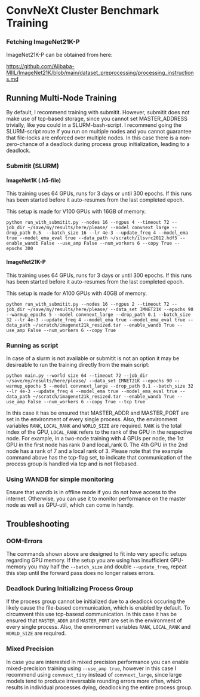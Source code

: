 # ConvNeXt Cluster Benchmark Training

### Fetching ImageNet21K-P
ImageNet21K-P can be obtained from here:

https://github.com/Alibaba-MIIL/ImageNet21K/blob/main/dataset_preprocessing/processing_instructions.md

## Running Multi-Node Training
By default, I recommend training with submitit. However, submitit does not 
make use of tcp-based storage, since you cannot set MASTER_ADDRESS trivially, like you
could in a SLURM-bash-script.
I recommend going the SLURM-script route if you run on multiple nodes and you cannot guarantee that file-locks 
are enforced over multiple nodes.
In this case there is a non-zero-chance of a deadlock during process group initialization, leading to a deadlock.


### Submitit (SLURM)

#### ImageNet1K (.h5-file)
This training uses 64 GPUs, runs for 3 days or until 300 epochs. If this runs has been started before it auto-resumes from 
the last completed epoch.

This setup is made for V100 GPUs with 16GB of memory.
```
python run_with_submitit.py --nodes 16 --ngpus 4 --timeout 72 --job_dir ~/save/my/results/here/please/ --model convnext_large --drop_path 0.5  --batch_size 16 --lr 4e-3 --update_freq 4 --model_ema true --model_ema_eval true --data_path ~/scratch/ilsvrc2012.hdf5 --enable_wandb False --use_amp False --num_workers 6 --copy True --epochs 300
```

#### ImageNet21K-P
This training uses 64 GPUs, runs for 3 days or until 300 epochs. If this runs has been started before it auto-resumes from 
the last completed epoch.

This setup is made for A100 GPUs with 40GB of memory.
```
python run_with_submitit.py --nodes 16 --ngpus 2 --timeout 72 --job_dir ~/save/my/results/here/please/ --data_set IMNET21K --epochs 90 --warmup_epochs 5 --model convnext_large --drop_path 0.1 --batch_size 32 --lr 4e-3 --update_freq 4 --model_ema true --model_ema_eval true --data_path ~/scratch/imagenet21k_resized.tar --enable_wandb True --use_amp False --num_workers 6 --copy True 
```
### Running as script

In case of a slurm is not available or submitit is not an option it may be desireable to run
the training directly from the main script:

```
python main.py --world size 64 --timeout 72 --job_dir ~/save/my/results/here/please/ --data_set IMNET21K --epochs 90 --warmup_epochs 5 --model convnext_large --drop_path 0.1 --batch_size 32 --lr 4e-3 --update_freq 4 --model_ema true --model_ema_eval true --data_path ~/scratch/imagenet21k_resized.tar --enable_wandb True --use_amp False --num_workers 6 --copy True --tcp true
```

In this case it has be ensured that MASTER_ADDR and MASTER_PORT are set in the environment of every single process.
Also, the environment variables `RANK`, `LOCAL_RANK` and `WORLD_SIZE` are required.
`RANK` is the total index of the GPU, `LOCAL_RANK` refers to the rank of the GPU in the respective node.
For example, in a two-node training with 4 GPUs per node, the 1st GPU in the first node has rank 0 and local_rank 0.
The 4th GPU in the 2nd node has a rank of 7 and a local rank of 3.
Please note that the example command above has the tcp-flag set, to indicate that communication of the process group is 
handled via tcp and is not filebased.

### Using WANDB for simple monitoring
Ensure that wandb is in offline mode if you do not have access to the internet.
Otherwise, you can use it to monitor performance on the master node as well as GPU-util, which can come in handy.

## Troubleshooting

### OOM-Errors
The commands shown above are designed to fit into very specific setups regarding GPU memory.
If the setup you are using has insufficient GPU-memory you may half the `--batch_size` and double `--update_freq`, repeat
this step until the forward pass does no longer raises errors.

### Deadlock During Initializing Process Group
If the process group cannot be initialized due to a deadlock occuring the likely cause the file-based communication, which is enabled by default.
To circumvent this use tcp-basesd communication. In this case it has be ensured that `MASTER_ADDR` and `MASTER_PORT` are set in the environment of every single process.
Also, the environment variables `RANK`, `LOCAL_RANK` and `WORLD_SIZE` are required.

### Mixed Precision
In case you are interested in mixed precision performance you can enable mixed-precision training using `--use_amp true`, however
in this case I recommend using `convnext_tiny` instead of `convnext_large`, since large models tend to produce irreversable
rounding errors more often, which results in individual processes dying, deadlocking the entire process group.



